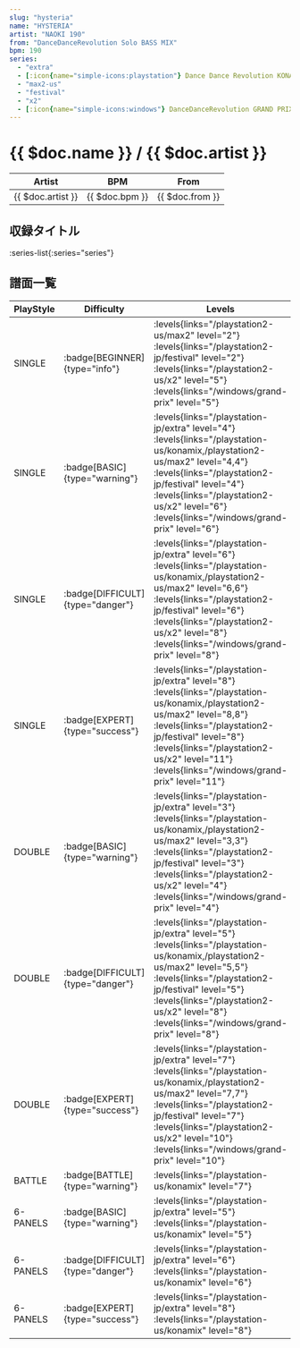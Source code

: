 ```yaml
---
slug: "hysteria"
name: "HYSTERIA"
artist: "NAOKI 190"
from: "DanceDanceRevolution Solo BASS MIX"
bpm: 190
series:
  - "extra"
  - [:icon{name="simple-icons:playstation"} Dance Dance Revolution KONAMIX :icon{name="flag:us-4x3"}](/playstation-us/konamix)
  - "max2-us"
  - "festival"
  - "x2"
  - [:icon{name="simple-icons:windows"} DanceDanceRevolution GRAND PRIX (グランプリプレー)](/windows/grand-prix)
---
```


# {{ $doc.name }} / {{ $doc.artist }}

|Artist|BPM|From|
|------|---|----|
|{{ $doc.artist }}|{{ $doc.bpm }}|{{ $doc.from }}|

## 収録タイトル

:series-list{:series="series"}

## 譜面一覧

|PlayStyle|Difficulty|Levels|Notes|Movie|
|---------|----------|------|-----|-----|
|SINGLE| :badge[BEGINNER]{type="info"}| :levels{links="/playstation2-us/max2" level="2"} :levels{links="/playstation2-jp/festival" level="2"} :levels{links="/playstation2-us/x2" level="5"}  :levels{links="/windows/grand-prix" level="5"}|119/0||
|SINGLE| :badge[BASIC]{type="warning"}|<div class="field is-grouped is-grouped-multiline"> :levels{links="/playstation-jp/extra" level="4"} :levels{links="/playstation-us/konamix,/playstation2-us/max2" level="4,4"} :levels{links="/playstation2-jp/festival" level="4"} :levels{links="/playstation2-us/x2" level="6"}  :levels{links="/windows/grand-prix" level="6"}</div>|224/0||
|SINGLE| :badge[DIFFICULT]{type="danger"}|<div class="field is-grouped is-grouped-multiline"> :levels{links="/playstation-jp/extra" level="6"} :levels{links="/playstation-us/konamix,/playstation2-us/max2" level="6,6"} :levels{links="/playstation2-jp/festival" level="6"} :levels{links="/playstation2-us/x2" level="8"}  :levels{links="/windows/grand-prix" level="8"}</div>|251/0||
|SINGLE| :badge[EXPERT]{type="success"}|<div class="field is-grouped is-grouped-multiline"> :levels{links="/playstation-jp/extra" level="8"} :levels{links="/playstation-us/konamix,/playstation2-us/max2" level="8,8"} :levels{links="/playstation2-jp/festival" level="8"} :levels{links="/playstation2-us/x2" level="11"}  :levels{links="/windows/grand-prix" level="11"}</div>|303/0||
|DOUBLE| :badge[BASIC]{type="warning"}|<div class="field is-grouped is-grouped-multiline"> :levels{links="/playstation-jp/extra" level="3"} :levels{links="/playstation-us/konamix,/playstation2-us/max2" level="3,3"} :levels{links="/playstation2-jp/festival" level="3"} :levels{links="/playstation2-us/x2" level="4"}  :levels{links="/windows/grand-prix" level="4"}</div>|158/0||
|DOUBLE| :badge[DIFFICULT]{type="danger"}|<div class="field is-grouped is-grouped-multiline"> :levels{links="/playstation-jp/extra" level="5"} :levels{links="/playstation-us/konamix,/playstation2-us/max2" level="5,5"} :levels{links="/playstation2-jp/festival" level="5"} :levels{links="/playstation2-us/x2" level="8"}  :levels{links="/windows/grand-prix" level="8"}</div>|279/0||
|DOUBLE| :badge[EXPERT]{type="success"}|<div class="field is-grouped is-grouped-multiline"> :levels{links="/playstation-jp/extra" level="7"} :levels{links="/playstation-us/konamix,/playstation2-us/max2" level="7,7"} :levels{links="/playstation2-jp/festival" level="7"} :levels{links="/playstation2-us/x2" level="10"}  :levels{links="/windows/grand-prix" level="10"}</div>|286/0||
|BATTLE| :badge[BATTLE]{type="warning"}| :levels{links="/playstation-us/konamix" level="7"}|||
|6-PANELS| :badge[BASIC]{type="warning"}|<div class="field is-grouped is-grouped-multiline"> :levels{links="/playstation-jp/extra" level="5"} :levels{links="/playstation-us/konamix" level="5"}</div>|242/0||
|6-PANELS| :badge[DIFFICULT]{type="danger"}|<div class="field is-grouped is-grouped-multiline"> :levels{links="/playstation-jp/extra" level="6"} :levels{links="/playstation-us/konamix" level="6"}</div>|251/0||
|6-PANELS| :badge[EXPERT]{type="success"}|<div class="field is-grouped is-grouped-multiline"> :levels{links="/playstation-jp/extra" level="8"} :levels{links="/playstation-us/konamix" level="8"}</div>|303/0||

